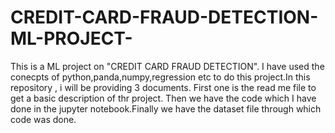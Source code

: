 # CREDIT-CARD-FRAUD-DETECTION-ML-PROJECT-

This is a  ML project on "CREDIT CARD FRAUD DETECTION". I have used the conecpts of python,panda,numpy,regression etc to do this project.In this repository , i will be providing 3 documents. First one is the read me file to get a basic description of thr project. Then we have the code which I have done in the jupyter notebook.Finally we have the dataset file through which code was done.
